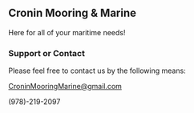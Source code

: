 ## Cronin Mooring & Marine

Here for all of your maritime needs!

### Support or Contact

Please feel free to contact us by the following means:

<CroninMooringMarine@gmail.com>

(978)-219-2097
